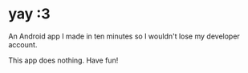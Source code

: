 # yay :3

An Android app I made in ten minutes so I wouldn't lose my developer account.

This app does nothing. Have fun!
